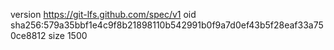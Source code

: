 version https://git-lfs.github.com/spec/v1
oid sha256:579a35bbf1e4c9f8b21898110b542991b0f9a7d0ef43b5f28eaf33a750ce8812
size 1500
